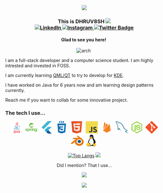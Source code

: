 <div align="center">
<img src="https://media1.giphy.com/media/LXVOyvjumP7XgrK0aS/giphy.gif?cid=ecf05e47lapqovat9171g1ooi6jmszfte961zcqf5c4si5n4&rid=giphy.gif&ct=s" width="150"/>
</div>
<h3 align="center">
  This is DHRUV8SH
  <img src="https://media.giphy.com/media/hvRJCLFzcasrR4ia7z/giphy.gif" width="30px"/>
  
<div id="badges">
  <a href="https://linkedin.com/in/dhruv8sh">
    <img src="https://img.shields.io/badge/LinkedIn-blue?style=for-the-badge&logo=linkedin&logoColor=white" alt="LinkedIn"/>
  </a>
  <a href="https://instagram.com/dhruv8sh">
    <img src="https://img.shields.io/badge/Instagram-red?style=for-the-badge&logo=instagram&logoColor=white" alt="Instagram"/>
  </a>
  <a href="https://twitter.com/dhruv8sh">
    <img src="https://img.shields.io/badge/Twitter-blue?style=for-the-badge&logo=twitter&logoColor=white" alt="Twitter Badge"/>
  </a>
  <p>
</div>
  <h4 align="center">
  Glad to see you here!
  <img src="https://komarev.com/ghpvc/?username=dhruv8sh&style=flat-square&color=blue" alt="" />
</h4>
</h3>

<div id="Archisgod" align="center">
<img src="https://media.tenor.com/images/0a4cce654913a4b0ee39933b41a3281b/tenor.gif&f=1&nofb=1" title="Arch" alt="arch" width="220" height="443"/>&nbsp;
</div>

I am a full-stack developer and a computer science student. I am highly intrested and invested in FOSS.

I am currently learning [QML/QT](https://www.qt.io/) to try to develop for [KDE](https://kde.org/).

I have worked on Java for 6 years now and am learning design patterns currently.

Reach me if you want to collab for some innovative project.

### The tech I use...

<div align="center">
  <img src="https://github.com/devicons/devicon/blob/master/icons/java/java-original-wordmark.svg" title="Java" alt="Java" width="40" height="40"/>&nbsp;
  <img src="https://github.com/devicons/devicon/blob/master/icons/spring/spring-original-wordmark.svg" title="Spring" alt="Spring" width="40" height="40"/>&nbsp;
  <img src="https://github.com/devicons/devicon/blob/master/icons/flutter/flutter-original.svg" title="Flutter" alt="Flutter" width="40" height="40"/>&nbsp;
  <img src="https://github.com/devicons/devicon/blob/master/icons/css3/css3-plain-wordmark.svg"  title="CSS3" alt="CSS" width="40" height="40"/>&nbsp;
  <img src="https://github.com/devicons/devicon/blob/master/icons/html5/html5-original.svg" title="HTML5" alt="HTML" width="40" height="40"/>&nbsp;
  <img src="https://github.com/devicons/devicon/blob/master/icons/javascript/javascript-original.svg" title="JavaScript" alt="JavaScript" width="40" height="40"/>&nbsp;
  <img src="https://github.com/devicons/devicon/blob/master/icons/firebase/firebase-plain.svg" title="Firebase" alt="Firebase" width="40" height="40"/>&nbsp;
  <img src="https://github.com/devicons/devicon/blob/master/icons/mysql/mysql-original.svg" title="MySQL"  alt="MySQL" width="40" height="40"/>&nbsp;
  <img src="https://github.com/devicons/devicon/blob/master/icons/nodejs/nodejs-original.svg" title="NodeJS" alt="NodeJS" width="40" height="40"/>&nbsp;
  <img src="https://github.com/devicons/devicon/blob/master/icons/git/git-original.svg" title="Git" **alt="Git" width="40" height="40"/>
  <img src="https://github.com/devicons/devicon/blob/master/icons/blender/blender-original.svg" title="Git" **alt="Blender" width="40" height="40"/>
  <img src="https://github.com/devicons/devicon/blob/master/icons/linux/linux-original.svg" title="Git" **alt="Blender" width="40" height="40"/>

[![Top Langs](https://github-readme-stats.vercel.app/api/top-langs/?username=dhruv8sh&layout=compact&theme=vision-friendly-dark)](https://github.com/anuraghazra/github-readme-stats)
  <img height="180em" src="https://github-readme-stats.vercel.app/api?username=dhruv8sh&show_icons=true&hide_border=true&&count_private=true&include_all_commits=true" />
  
  
  Did I mention? That I use...
  
  <img src="https://c.tenor.com/7OM1QNVM3-wAAAAC/archpepe.gif" width="150">
  
 <p>
   
   
![](https://hit.yhype.me/github/profile?user_id=67322047)
</div>

